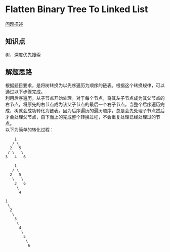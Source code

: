 # Flatten Binary Tree To Linked List

[问题描述](https://leetcode.com/problems/flatten-binary-tree-to-linked-list/description/)

## 知识点

树，深度优先搜索

## 解题思路

根据题目要求，是将树转换为以先序遍历为顺序的链表。根据这个转换规律，可以通过以下步骤完成。  
利用后序遍历，从子节点开始处理。对于每个节点，将其左子节点成为其父节点的右节点，将原先的右节点成为该父子节点的最后一个右子节点。当整个后序遍历完成，树就会成功转化为链表。因为后序遍历的遍历顺序，总是会先处理子节点然后才会处理父节点，自下而上的完成整个转换过程，不会重复处理已经处理过的节点。  
以下为简单的转化过程：

```
    1
   / \
  2   5
 / \   \
3   4   6
```

```
    1
   / \
  2   5
   \   \
    3   6
     \
      4
```

```
1
 \
  2
   \
    3
     \
      4
       \
        5
         \
          6
```
